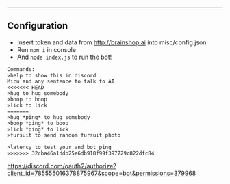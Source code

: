 -----------------------------------------------------------------
Configuration
-----------------------------------------------------------------
- Insert token and data from http://brainshop.ai into misc/config.json
- Run `npm i` in console
- And `node index.js` to run the bot!
~~~~~~~~~~~~~~~~~~~~~~~~~~~~~~~~~~~~~~~~~~~~~~~~~~~~~~~~~~~~~~~~~
Commands:
>help to show this in discord
Micu and any sentence to talk to AI
<<<<<<< HEAD
>hug to hug somebody
>boop to boop
>lick to lick
=======
>hug *ping* to hug somebody
>boop *ping* to boop
>lick *ping* to lick
>fursuit to send random fursuit photo

>latency to test your and bot ping
>>>>>>> 32cba46a1ddb25e6db918f99f397729c822dfc84
~~~~~~~~~~~~~~~~~~~~~~~~~~~~~~~~~~~~~~~~~~~~~~~~~~~~~~~~~~~~~~~~~
https://discord.com/oauth2/authorize?client_id=785555016378875967&scope=bot&permissions=379968


